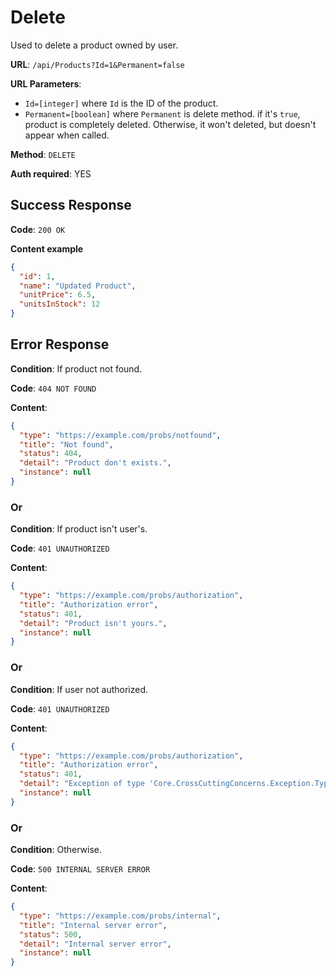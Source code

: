 # Delete

Used to delete a product owned by user.

**URL**: `/api/Products?Id=1&Permanent=false`

**URL Parameters**:

- `Id=[integer]` where `Id` is the ID of the product.
- `Permanent=[boolean]` where `Permanent` is delete method. if it's `true`, product is completely deleted. Otherwise, it won't deleted, but doesn't appear when called.

**Method**: `DELETE`

**Auth required**: YES

## Success Response

**Code**: `200 OK`

**Content example**

```json
{
  "id": 1,
  "name": "Updated Product",
  "unitPrice": 6.5,
  "unitsInStock": 12
}
```

## Error Response

**Condition**: If product not found.

**Code**: `404 NOT FOUND`

**Content**:

```json
{
  "type": "https://example.com/probs/notfound",
  "title": "Not found",
  "status": 404,
  "detail": "Product don't exists.",
  "instance": null
}
```

### Or

**Condition**: If product isn't user's.

**Code**: `401 UNAUTHORIZED`

**Content**:

```json
{
  "type": "https://example.com/probs/authorization",
  "title": "Authorization error",
  "status": 401,
  "detail": "Product isn't yours.",
  "instance": null
}
```

### Or

**Condition**: If user not authorized.

**Code**: `401 UNAUTHORIZED`

**Content**:

```json
{
  "type": "https://example.com/probs/authorization",
  "title": "Authorization error",
  "status": 401,
  "detail": "Exception of type 'Core.CrossCuttingConcerns.Exception.Types.AuthorizationException' was thrown.",
  "instance": null
}
```

### Or

**Condition**: Otherwise.

**Code**: `500 INTERNAL SERVER ERROR`

**Content**:

```json
{
  "type": "https://example.com/probs/internal",
  "title": "Internal server error",
  "status": 500,
  "detail": "Internal server error",
  "instance": null
}
```
